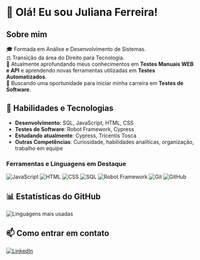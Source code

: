 # 👋 Olá! Eu sou Juliana Ferreira!

## Sobre mim
🎓 Formada em Análise e Desenvolvimento de Sistemas.  
⚖️ Transição da área do Direito para Tecnologia.  
🧠 Atualmente aprofundando meus conhecimentos em **Testes Manuais WEB e API** e aprendendo novas ferramentas utilizadas em **Testes Automatizados**.  
🚀 Buscando uma oportunidade para iniciar minha carreira em **Testes de Software**.  

## 🔧 Habilidades e Tecnologias
- **Desenvolvimento**: SQL, JavaScript, HTML, CSS 
- **Testes de Software**: Robot Framework, Cypress  
- **Estudando atualmente**: Cypress, Tricentis Tosca
- **Outras Competências**: Curiosidade, habilidades analíticas, organização, trabalho em equipe

### Ferramentas e Linguagens em Destaque
![JavaScript](https://img.shields.io/badge/-JavaScript-F7DF1E?style=flat-square&logo=javascript&logoColor=black)
![HTML](https://img.shields.io/badge/-HTML5-E34F26?style=flat-square&logo=html5&logoColor=white)
![CSS](https://img.shields.io/badge/-CSS3-1572B6?style=flat-square&logo=css3&logoColor=white)
![SQL](https://img.shields.io/badge/-SQL-336791?style=flat-square&logo=postgresql&logoColor=white)
![Robot Framework](https://img.shields.io/badge/-Robot%20Framework-000000?style=flat-square&logo=robot-framework&logoColor=white)
![Git](https://img.shields.io/badge/-Git-F05032?style=flat-square&logo=git&logoColor=white)
![GitHub](https://img.shields.io/badge/-GitHub-181717?style=flat-square&logo=github&logoColor=white)

## 📊 Estatísticas do GitHub
![Linguagens mais usadas](https://github-readme-stats.vercel.app/api/top-langs/?username=julianaferreira-dev&layout=compact&theme=dark)

## 📫 Como entrar em contato
[![LinkedIn](https://img.shields.io/badge/-LinkedIn-0077B5?style=flat-square&logo=linkedin&logoColor=white)](https://www.linkedin.com/in/julianaferreira-dev/)
